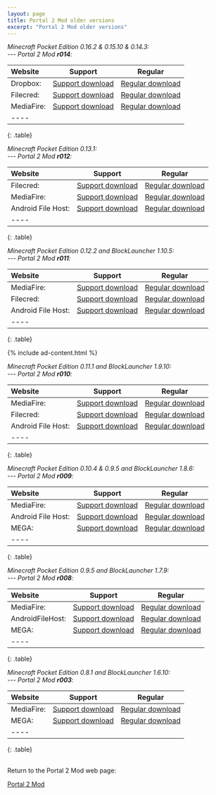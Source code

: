```yaml
---
layout: page
title: Portal 2 Mod older versions
excerpt: "Portal 2 Mod older versions"
---
```


<i>Minecraft Pocket Edition 0.16.2 & 0.15.10 & 0.14.3:</i><br>
<i> --- Portal 2 Mod <b>r014</b>:</i>

| Website | Support | Regular |
|:--------|:-------:|:-------:|
| Dropbox:           | [Support download](http://adf.ly/1ZvIPY) | [Regular download](https://www.dropbox.com/s/il0gi787xnoh6jl/Portal_2_Mod_r014_Desno365.modpkg?dl=1) |
| Filecred:          | [Support download](http://adf.ly/1Z8GC8) | [Regular download](http://filecred.com/A7BEG570) |
| MediaFire:         | [Support download](http://adf.ly/1Z8GAe) | [Regular download](http://www.mediafire.com/download/po3wf08f8ldifhz/Portal_2_Mod_r014_Desno365.modpkg) |
|----
{: .table}


<i>Minecraft Pocket Edition 0.13.1:</i><br>
<i> --- Portal 2 Mod <b>r012</b>:</i>

| Website | Support | Regular |
|:--------|:-------:|:-------:|
| Filecred:          | [Support download](http://adf.ly/1U4nux) | [Regular download](http://filecred.com/A450G567) |
| MediaFire:         | [Support download](http://adf.ly/1U4o7M) | [Regular download](http://www.mediafire.com/download/oa93q4idc1tz52a/Portal_Mod_r012_Desno365.zip) |
| Android File Host: | [Support download](http://adf.ly/1U4o0d) | [Regular download](https://www.androidfilehost.com/?fid=24344671467602213) |
|----
{: .table}


<i>Minecraft Pocket Edition 0.12.2 and BlockLauncher 1.10.5:</i><br>
<i> --- Portal 2 Mod <b>r011</b>:</i>

| Website | Support | Regular |
|:--------|:-------:|:-------:|
| MediaFire:         | [Support download](http://adf.ly/1Q0y2m) | [Regular download](http://www.mediafire.com/download/24r4pj5g9z44rha/Portal_Mod_r011_Desno365.zip) |
| Filecred:          | [Support download](http://adf.ly/1Q0y4Y) | [Regular download](http://filecred.com/A26FG561) |
| Android File Host: | [Support download](http://adf.ly/1Q0yJ6) | [Regular download](https://www.androidfilehost.com/?fid=24052804347838081) |
|----
{: .table}

{% include ad-content.html %}
<br>

<i>Minecraft Pocket Edition 0.11.1 and BlockLauncher 1.9.10:</i><br>
<i> --- Portal 2 Mod <b>r010</b>:</i>

| Website | Support | Regular |
|:--------|:-------:|:-------:|
| MediaFire:         | [Support download](http://adf.ly/1IyyR1) | [Regular download](http://www.mediafire.com/download/yj055g2edqgd253/Portal_Mod_r010_Desno365.zip) |
| Filecred:          | [Support download](http://adf.ly/1LkbRJ) | [Regular download](http://filecred.com/A23G55BB) |
| Android File Host: | [Support download](http://adf.ly/1Iyxol) | [Regular download](https://www.androidfilehost.com/?fid=24052804347760623) |
|----
{: .table}


<i>Minecraft Pocket Edition 0.10.4 & 0.9.5 and BlockLauncher 1.8.6:</i><br>
<i> --- Portal 2 Mod <b>r009</b>:</i>

| Website | Support | Regular |
|:--------|:-------:|:-------:|
| MediaFire:         | [Support download](http://adf.ly/vEMDH) | [Regular download](http://www.mediafire.com/download/sswtq381n35gikw/Portal_Mod_r009_Desno365.zip) |
| Android File Host: | [Support download](http://adf.ly/vEMLV) | [Regular download](https://www.androidfilehost.com/?fid=95855108297851051) |
| MEGA:              | [Support download](http://adf.ly/vEN7p) | [Regular download](https://mega.co.nz/#!vtQCiS5J!hSCmx7CttjfPYv3PGtBp72QoKMvkA9ors8VkCp32R3A) |
|----
{: .table}


<i>Minecraft Pocket Edition 0.9.5 and BlockLauncher 1.7.9:</i><br>
<i> --- Portal 2 Mod <b>r008</b>:</i>

| Website | Support | Regular |
|:--------|:-------:|:-------:|
| MediaFire:       | [Support download](http://adf.ly/sUcZK) | [Regular download](http://www.mediafire.com/download/h98mzybsjms5hkl/Portal_Mod_r008_Desno365.zip) |
| AndroidFileHost: | [Support download](http://adf.ly/sWLGx) | [Regular download](https://www.androidfilehost.com/?fid=95747613655040767) |
| MEGA:            | [Support download](http://adf.ly/sUcaR) | [Regular download](https://mega.co.nz/#!3tQkAKJR!lg-qEw501m6paWnn_k12TIfYpakGhOOs7N-iORDldmU) |
|----
{: .table}


<i>Minecraft Pocket Edition 0.8.1 and BlockLauncher 1.6.10:</i><br>
<i> --- Portal 2 Mod <b>r003</b>:</i>

| Website | Support | Regular |
|:--------|:-------:|:-------:|
| MediaFire:       | [Support download](http://adf.ly/pQYzR) | [Regular download](http://www.mediafire.com/download/ay126uyyvg61pv3/Portal_Mod_r003_Desno365.zip) |
| MEGA:            | [Support download](http://adf.ly/pQYnw) | [Regular download](https://mega.co.nz/#!XshRwBgZ!E8axp_dhlBPRytvzmHvOcn90ATardIBhO0LVJDWrSpo) |
|----
{: .table}


<br>Return to the Portal 2 Mod web page:

<div markdown="0"><a href="{{ site.url }}/minecraft/portal2-mod/#older-versions" class="btn">Portal 2 Mod</a></div>


